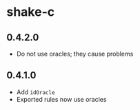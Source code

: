 # shake-c

## 0.4.2.0

  * Do not use oracles; they cause problems

## 0.4.1.0

  * Add `idOracle`
  * Exported rules now use oracles
